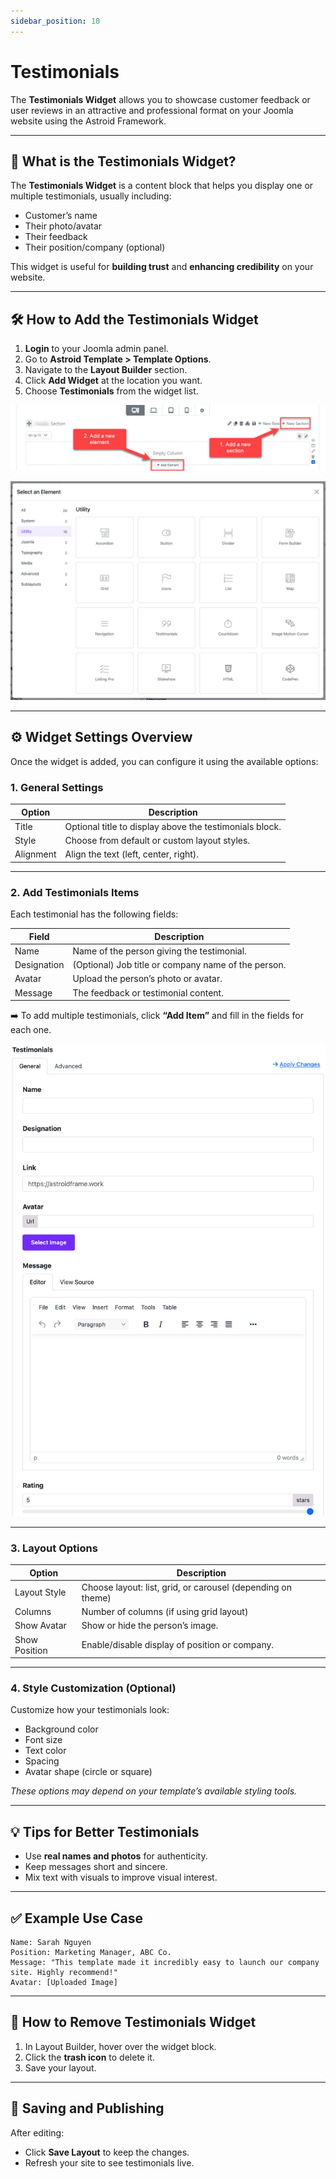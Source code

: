 ```yaml
---
sidebar_position: 10
---
```


# Testimonials

The **Testimonials Widget** allows you to showcase customer feedback or user reviews in an attractive and professional format on your Joomla website using the Astroid Framework.

---

## 🧩 What is the Testimonials Widget?

The **Testimonials Widget** is a content block that helps you display one or multiple testimonials, usually including:

- Customer’s name
- Their photo/avatar
- Their feedback
- Their position/company (optional)

This widget is useful for **building trust** and **enhancing credibility** on your website.

---

## 🛠️ How to Add the Testimonials Widget

1. **Login** to your Joomla admin panel.
2. Go to **Astroid Template > Template Options**.
3. Navigate to the **Layout Builder** section.
4. Click **Add Widget** at the location you want.
5. Choose **Testimonials** from the widget list.

![add-element.jpeg](../../../static/img/widgets/add-element.jpeg)

![select-utilities.jpg](../../../static/img/widgets/select-utilities.jpg)

---

## ⚙️ Widget Settings Overview

Once the widget is added, you can configure it using the available options:

### 1. **General Settings**
| Option         | Description                                                  |
|----------------|--------------------------------------------------------------|
| Title          | Optional title to display above the testimonials block.      |
| Style          | Choose from default or custom layout styles.                 |
| Alignment      | Align the text (left, center, right).                        |

---

### 2. **Add Testimonials Items**
Each testimonial has the following fields:

| Field       | Description                                                                 |
|-------------|-----------------------------------------------------------------------------|
| Name        | Name of the person giving the testimonial.                                  |
| Designation | (Optional) Job title or company name of the person.                         |
| Avatar      | Upload the person’s photo or avatar.                                        |
| Message     | The feedback or testimonial content.                                        |

➡️ To add multiple testimonials, click **“Add Item”** and fill in the fields for each one.

![testimonial-add-item.jpg](../../../static/img/widgets/testimonial-add-item.jpg)

---

### 3. **Layout Options**
| Option         | Description                                                |
|----------------|------------------------------------------------------------|
| Layout Style   | Choose layout: list, grid, or carousel (depending on theme)|
| Columns        | Number of columns (if using grid layout)                   |
| Show Avatar    | Show or hide the person’s image.                           |
| Show Position  | Enable/disable display of position or company.             |

---

### 4. **Style Customization (Optional)**
Customize how your testimonials look:

- Background color
- Font size
- Text color
- Spacing
- Avatar shape (circle or square)

*These options may depend on your template’s available styling tools.*

---

## 💡 Tips for Better Testimonials

- Use **real names and photos** for authenticity.
- Keep messages short and sincere.
- Mix text with visuals to improve visual interest.

---

## ✅ Example Use Case

```
Name: Sarah Nguyen  
Position: Marketing Manager, ABC Co.  
Message: "This template made it incredibly easy to launch our company site. Highly recommend!"  
Avatar: [Uploaded Image]
```

---

## 🧹 How to Remove Testimonials Widget

1. In Layout Builder, hover over the widget block.
2. Click the **trash icon** to delete it.
3. Save your layout.

---

## 🔄 Saving and Publishing

After editing:

- Click **Save Layout** to keep the changes.
- Refresh your site to see testimonials live.
